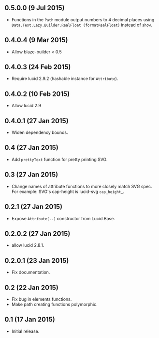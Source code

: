 0.5.0.0 (9 Jul 2015)
---------------------

- Functions in the `Path` module output numbers to 4 decimal places
  using `Data.Text.Lazy.Builder.RealFloat (formatRealFloat)` instead of `show`.

0.4.0.4 (9 Mar 2015)
---------------------

- Allow blaze-builder < 0.5

0.4.0.3 (24 Feb 2015)
---------------------

- Require lucid 2.9.2 (hashable instance for `Attribute`).

0.4.0.2 (10 Feb 2015)
---------------------

- Allow lucid 2.9

0.4.0.1 (27 Jan 2015)
---------------------

- Widen dependency bounds.

0.4 (27 Jan 2015)
---------------------

- Add `prettyText` function for pretty printing SVG.

0.3 (27 Jan 2015)
---------------------

 - Change names of attribute functions to more closely match SVG spec.
   For example: SVG's cap-height is lucid-svg `cap_height`_.

0.2.1 (27 Jan 2015)
---------------------

- Expose `Attribute(..)` constructor from Lucid.Base.

0.2.0.2 (27 Jan 2015)
---------------------

- allow lucid 2.8.1.

0.2.0.1 (23 Jan 2015)
---------------------

- Fix documentation.

0.2 (22 Jan 2015)
-----------------

- Fix bug in elements functions.
- Make path creating functions polymorphic.

0.1 (17 Jan 2015)
-----------------

- Initial release.
